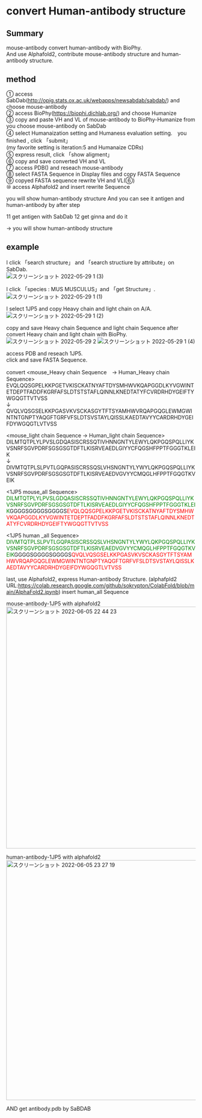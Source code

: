 # convert Human-antibody structure

## Summary 

mouse-antibody convert human-antibody with BioPhy.  
And use Alphafold2, contribute mouse-antibody structure and human-antibody structure.  

## method

① access SabDab(http://opig.stats.ox.ac.uk/webapps/newsabdab/sabdab/) and choose mouse-antibody   
② access BioPhy(https://biophi.dichlab.org/) and choose Humanize  
③ copy and paste VH and VL of mouse-antibody to BioPhy-Humanize from you choose mouse-antibody on SabDab  
④ select Humanaization setting and Humaness evaluation setting.　you finished , click 「submit」  
   (my favorite setting is iteration:5 and Humanaize CDRs)  
⑤ express result, click 「show aligment」  
⑥ copy and save converted VH and VL  
⑦ access PDB() and reseach mouse-antibody   
⑧ select FASTA Sequence in Display files  and copy FASTA Sequence  
⑨ copyed FASTA sequence rewrite VH and VL(⑥)  
⑩ access Alphafold2 and insert rewrite Sequence  

you will show human-antibody structure
And you can see it antigen and human-antibody by after step

11 get antigen with SabDab
12 get ginna and do it

→ you will show human-antibody structure


## example

I click 「search structure」 and 「search structiure by attribute」on SabDab.  
![スクリーンショット 2022-05-29 1 (3)](https://user-images.githubusercontent.com/85027378/170834080-f81fbe05-35c8-4616-b7d9-afb76d689bd2.png)　　



I click 「species : MUS MUSCULUS」and 「get Structure」.
![スクリーンショット 2022-05-29 1 (1)](https://user-images.githubusercontent.com/85027378/170834035-117dc5ab-48d5-440b-ad4d-6c92e247621f.png)

I select 1JP5 and copy Heavy chain and light chain on A/A.  
![スクリーンショット 2022-05-29 1 (2)](https://user-images.githubusercontent.com/85027378/170834007-7f734b9c-c691-45a4-881d-3738cd2ac0be.png)



copy and save Heavy chain Sequence and light chain Sequence after convert Heavy chain and light chain with BioPhy.  
![スクリーンショット 2022-05-29 2](https://user-images.githubusercontent.com/85027378/170836148-46c61581-13fb-4c40-b271-c0eb193c9297.png)
![スクリーンショット 2022-05-29 1 (4)](https://user-images.githubusercontent.com/85027378/170836150-82d7d0a6-bf7c-42c6-bff5-416022bf0b9c.png)



access PDB and reseach 1JP5.  
click and save FASTA Sequence.  





convert 
<mouse_Heavy chain Sequence　→ Human_Heavy chain Sequence> 
EVQLQQSGPELKKPGETVKISCKATNYAFTDYSMHWVKQAPGGDLKYVGWINTETDEPTFADDFKGRFAFSLDTSTSTAFLQINNLKNEDTATYFCVRDRHDYGEIFTYWGQGTTVTVSS  
↓  
QVQLVQSGSELKKPGASVKVSCKASGYTFTSYAMHWVRQAPGQGLEWMGWINTNTGNPTYAQGFTGRFVFSLDTSVSTAYLQISSLKAEDTAVYYCARDRHDYGEIFDYWGQGTLVTVSS  

<mouse_light chain Sequence → Human_light chain Sequence>  
DILMTQTPLYLPVSLGDQASISCRSSQTIVHNNGNTYLEWYLQKPGQSPQLLIYKVSNRFSGVPDRFSGSGSGTDFTLKISRVEAEDLGIYYCFQGSHFPPTFGGGTKLEIK  
↓  
DIVMTQTPLSLPVTLGQPASISCRSSQSLVHSNGNTYLYWYLQKPGQSPQLLIYKVSNRFSGVPDRFSGSGSGTDFTLKISRVEAEDVGVYYCMQGLHFPPTFGQGTKVEIK


<1JP5 mouse_all Sequence>
<span style="color: green">DILMTQTPLYLPVSLGDQASISCRSSQTIVHNNGNTYLEWYLQKPGQSPQLLIYKVSNRFSGVPDRFSGSGSGTDFTLKISRVEAEDLGIYYCFQGSHFPPTFGGGTKLEIK</span>GGGGSGGGGSGGGGS<span style="color: red">EVQLQQSGPELKKPGETVKISCKATNYAFTDYSMHWVKQAPGGDLKYVGWINTETDEPTFADDFKGRFAFSLDTSTSTAFLQINNLKNEDTATYFCVRDRHDYGEIFTYWGQGTTVTVSS</span>

<1JP5 human _all Sequence>
<span style="color: green">DIVMTQTPLSLPVTLGQPASISCRSSQSLVHSNGNTYLYWYLQKPGQSPQLLIYKVSNRFSGVPDRFSGSGSGTDFTLKISRVEAEDVGVYYCMQGLHFPPTFGQGTKVEIK</span>GGGGSGGGGSGGGGS<span style="color: red">QVQLVQSGSELKKPGASVKVSCKASGYTFTSYAMHWVRQAPGQGLEWMGWINTNTGNPTYAQGFTGRFVFSLDTSVSTAYLQISSLKAEDTAVYYCARDRHDYGEIFDYWGQGTLVTVSS</span>



last, use Alphafold2, express Human-antibody Structure.
(alphafpld2 URL:https://colab.research.google.com/github/sokrypton/ColabFold/blob/main/AlphaFold2.ipynb)
insert human_all Sequence 

mouse-antibody-1JP5 with alphafold2
<img width="643" alt="スクリーンショット 2022-06-05 22 44 23" src="https://user-images.githubusercontent.com/85027378/172167764-2fc07372-64c2-42f1-9caf-dbf536eaf3d8.png">

human-antibody-1JP5 with alphafold2
<img width="638" alt="スクリーンショット 2022-06-05 23 27 19" src="https://user-images.githubusercontent.com/85027378/172167933-5ea520ab-b2c5-48e1-ae7b-8cc598bdcec2.png">


AND get antibody.pdb by SaBDAB














